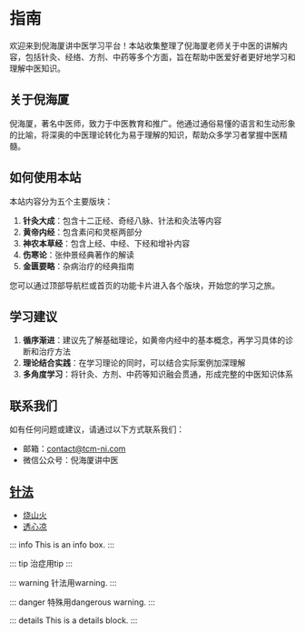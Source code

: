 # 指南

欢迎来到倪海厦讲中医学习平台！本站收集整理了倪海厦老师关于中医的讲解内容，包括针灸、经络、方剂、中药等多个方面，旨在帮助中医爱好者更好地学习和理解中医知识。

## 关于倪海厦

倪海厦，著名中医师，致力于中医教育和推广。他通过通俗易懂的语言和生动形象的比喻，将深奥的中医理论转化为易于理解的知识，帮助众多学习者掌握中医精髓。

## 如何使用本站

本站内容分为五个主要版块：

1. **针灸大成**：包含十二正经、奇经八脉、针法和灸法等内容
2. **黄帝内经**：包含素问和灵枢两部分
3. **神农本草经**：包含上经、中经、下经和增补内容
4. **伤寒论**：张仲景经典著作的解读
5. **金匮要略**：杂病治疗的经典指南

您可以通过顶部导航栏或首页的功能卡片进入各个版块，开始您的学习之旅。

## 学习建议

1. **循序渐进**：建议先了解基础理论，如黄帝内经中的基本概念，再学习具体的诊断和治疗方法
2. **理论结合实践**：在学习理论的同时，可以结合实际案例加深理解
3. **多角度学习**：将针灸、方剂、中药等知识融会贯通，形成完整的中医知识体系

## 联系我们

如有任何问题或建议，请通过以下方式联系我们：

- 邮箱：contact@tcm-ni.com
- 微信公众号：倪海厦讲中医

## [针法](/acupuncture/needling/)


- [烧山火](/acupuncture/needling/burning_mountain/)
- [透心凉](/acupuncture/needling/penetrating_cold/)

::: info
This is an info box.
:::

::: tip
治症用tip
:::

::: warning
针法用warning.
:::

::: danger
特殊用dangerous warning.
:::

::: details
This is a details block.
:::